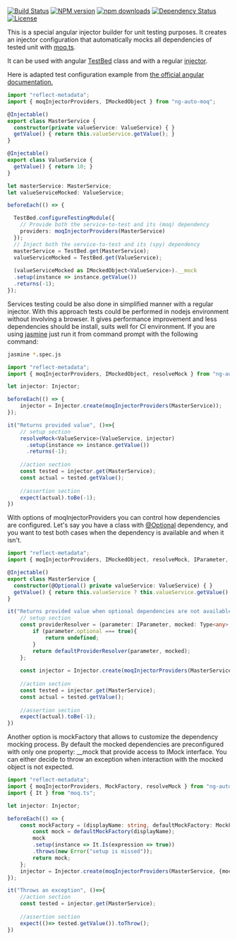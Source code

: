 [![Build Status](https://travis-ci.org/dvabuzyarov/ng-auto-moq.svg?branch=master)](https://travis-ci.org/dvabuzyarov/ng-auto-moq)
[![NPM version](http://img.shields.io/npm/v/ng-auto-moq.svg?style=flat-square)](https://www.npmjs.com/package/ng-auto-moq)
[![npm downloads](https://img.shields.io/npm/dt/ng-auto-moq.svg?style=flat-square)](https://www.npmjs.com/package/ng-auto-moq)
[![Dependency Status](http://img.shields.io/david/dvabuzyarov/ng-auto-moq.svg?style=flat-square)](https://david-dm.org/dvabuzyarov/ng-auto-moq)
[![License](	https://img.shields.io/npm/l/ng-auto-moq.svg)](https://www.npmjs.com/package/ng-auto-moq)

This is a special angular injector builder for unit testing purposes. 
It creates an injector configuration that automatically mocks all dependencies of tested unit with [moq.ts](https://github.com/dvabuzyarov/moq.ts).

It can be used with angular [TestBed](https://angular.io/api/core/testing/TestBed) class and with a regular [injector](https://angular.io/api/core/Injector).

Here is adapted test configuration example from [the official angular documentation.](https://angular.io/guide/testing#service-tests)
```typescript
import "reflect-metadata";
import { moqInjectorProviders, IMockedObject } from "ng-auto-moq";

@Injectable()
export class MasterService {
  constructor(private valueService: ValueService) { }
  getValue() { return this.valueService.getValue(); }
}

@Injectable()
export class ValueService {
  getValue() { return 10; }
}

let masterService: MasterService;
let valueServiceMocked: ValueService;

beforeEach(() => {

  TestBed.configureTestingModule({
    // Provide both the service-to-test and its (moq) dependency
    providers: moqInjectorProviders(MasterService)
  });
  // Inject both the service-to-test and its (spy) dependency
  masterService = TestBed.get(MasterService);
  valueServiceMocked = TestBed.get(ValueService);
  
  (valueServiceMocked as IMockedObject<ValueService>).__mock
  .setup(instance => instance.getValue())
  .returns(-1);
});
```

Services testing could be also done in simplified manner with a regular injector. With this approach tests
could be performed in nodejs environment without involving a browser. It gives performance improvement and less dependencies should be install, suits well for CI environment.
If you are using [jasmine](https://jasmine.github.io)
just run it from command prompt with the following command:
```bash
jasmine *.spec.js
``` 
     
```typescript
import "reflect-metadata";
import { moqInjectorProviders, IMockedObject, resolveMock } from "ng-auto-moq";

let injector: Injector;

beforeEach(() => {
    injector = Injector.create(moqInjectorProviders(MasterService));
});

it("Returns provided value", ()=>{
    // setup section
    resolveMock<ValueService>(ValueService, injector)
      .setup(instance => instance.getValue())
      .returns(-1);
    
    //action section
    const tested = injector.get(MasterService);
    const actual = tested.getValue();
    
    //assertion section
    expect(actual).toBe(-1);
})
```

With options of moqInjectorProviders you can control how dependencies are configured. 
Let's say you have a class with [@Optional](https://angular.io/api/core/Optional) dependency, and you want to test both cases when 
the dependency is available and when it isn't.  

```typescript
import "reflect-metadata";
import { moqInjectorProviders, IMockedObject, resolveMock, IParameter, ProviderResolver } from "ng-auto-moq";

@Injectable()
export class MasterService {
  constructor(@Optional() private valueService: ValueService) { }
  getValue() { return this.valueService ? this.valueService.getValue() : -1; }
}

it("Returns provided value when optional dependencies are not available", ()=>{
    // setup section
    const providerResolver = (parameter: IParameter, mocked: Type<any>, defaultProviderResolver: ProviderResolver<any>)=>{
        if (parameter.optional === true){
            return undefined;
        }
        return defaultProviderResolver(parameter, mocked);
    };
    
    const injector = Injector.create(moqInjectorProviders(MasterService, {}));
    
    //action section
    const tested = injector.get(MasterService);
    const actual = tested.getValue();
    
    //assertion section
    expect(actual).toBe(-1);
})
```

Another option is mockFactory that allows to customize the dependency mocking process. By default the mocked
dependencies are preconfigured with only one property: __mock that provide access to IMock interface. You can either
decide to throw an exception when interaction with the mocked object is not expected.

```typescript
import "reflect-metadata";
import { moqInjectorProviders, MockFactory, resolveMock } from "ng-auto-moq";
import { It } from "moq.ts";

let injector: Injector;

beforeEach(() => {
    const mockFactory = (displayName: string, defaultMockFactory: MockFactory<any>) =>{
        const mock = defaultMockFactory(displayName);
        mock
        .setup(instance => It.Is(expression => true))
        .throws(new Error("setup is missed"));
        return mock;
    };
    injector = Injector.create(moqInjectorProviders(MasterService, {mockFactory}));
});

it("Throws an exception", ()=>{
    //action section
    const tested = injector.get(MasterService);
    
    //assertion section
    expect(()=> tested.getValue()).toThrow();
})
```

